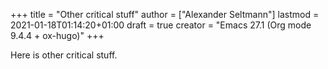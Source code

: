 +++
title = "Other critical stuff"
author = ["Alexander Seltmann"]
lastmod = 2021-01-18T01:14:20+01:00
draft = true
creator = "Emacs 27.1 (Org mode 9.4.4 + ox-hugo)"
+++

Here is other critical stuff.
